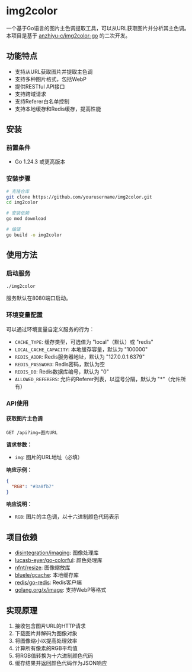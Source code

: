 # img2color

一个基于Go语言的图片主色调提取工具，可以从URL获取图片并分析其主色调。本项目是基于 [anzhiyu-c/img2color-go](https://github.com/anzhiyu-c/img2color-go) 的二次开发。

## 功能特点

- 支持从URL获取图片并提取主色调
- 支持多种图片格式，包括WebP
- 提供RESTful API接口
- 支持跨域请求
- 支持Referer白名单控制
- 支持本地缓存和Redis缓存，提高性能

## 安装

### 前置条件

- Go 1.24.3 或更高版本

### 安装步骤

```bash
# 克隆仓库
git clone https://github.com/yourusername/img2color.git
cd img2color

# 安装依赖
go mod download

# 编译
go build -o img2color
```

## 使用方法

### 启动服务

```bash
./img2color
```

服务默认在8080端口启动。

### 环境变量配置

可以通过环境变量自定义服务的行为：

- `CACHE_TYPE`: 缓存类型，可选值为 "local"（默认）或 "redis"
- `LOCAL_CACHE_CAPACITY`: 本地缓存容量，默认为 "100000"
- `REDIS_ADDR`: Redis服务器地址，默认为 "127.0.0.1:6379"
- `REDIS_PASSWORD`: Redis密码，默认为空
- `REDIS_DB`: Redis数据库编号，默认为 "0"
- `ALLOWED_REFERERS`: 允许的Referer列表，以逗号分隔，默认为 "*"（允许所有）

### API使用

#### 获取图片主色调

```
GET /api?img=图片URL
```

**请求参数：**

- `img`: 图片的URL地址（必填）

**响应示例：**

```json
{
  "RGB": "#3a8fb7"
}
```

**响应说明：**

- `RGB`: 图片的主色调，以十六进制颜色代码表示

## 项目依赖

- [disintegration/imaging](https://github.com/disintegration/imaging): 图像处理库
- [lucasb-eyer/go-colorful](https://github.com/lucasb-eyer/go-colorful): 颜色处理库
- [nfnt/resize](https://github.com/nfnt/resize): 图像缩放库
- [bluele/gcache](https://github.com/bluele/gcache): 本地缓存库
- [redis/go-redis](https://github.com/redis/go-redis): Redis客户端
- [golang.org/x/image](https://golang.org/x/image): 支持WebP等格式

## 实现原理

1. 接收包含图片URL的HTTP请求
2. 下载图片并解码为图像对象
3. 将图像缩小以提高处理效率
4. 计算所有像素的RGB平均值
5. 将RGB值转换为十六进制颜色代码
6. 缓存结果并返回颜色代码作为JSON响应
